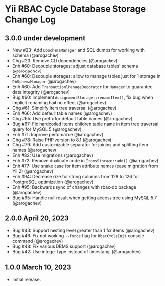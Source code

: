 # Yii RBAC Cycle Database Storage Change Log

## 3.0.0 under development

- New #23: Add `DbSchemaManager` and SQL dumps for working with schema (@arogachev)
- Chg #23: Remove CLI dependencies (@arogachev)
- Enh #60: Decouple storages: adjust database tables' schema (@arogachev)
- Enh #60: Decouple storages: allow to manage tables just for 1 storage in `DbSchemaManager` (@arogachev)
- Enh #60: Add `TransactionlManageDecorator` for `Manager` to guarantee data integrity (@arogachev)
- Bug #60: Implement `AssignmentStorage::renameItem()`, fix bug when implicit renaming had no effect (@arogachev)
- Chg #61: Simplify item tree traversal (@arogachev)
- Enh #66: Add default table names (@arogachev)
- Chg #65: Use prefix for default table names (@arogachev)
- Bug #67: Fix hardcoded items children table name in item tree traversal query for MySQL 5 (@arogachev)
- Enh #71: Improve perfomaтce (@arogachev)
- Chg #78: Raise PHP version to 8.1 (@arogachev)
- Chg #79: Add customizable separator for joining and splitting item names (@arogachev)
- Enh #82: Use migrations (@arogachev)
- Enh #72: Remove duplicate code in `ItemsStorage::add()` (@arogachev)
- Enh #77: Use snake case for item attribute names (ease migration from Yii 2) (@arogachev)
- Enh #94: Decrease size for string columns from 128 to 126 for PostgreSQL optimization (@arogachev)
- Enh #95: Backwards sync of changes with rbac-db package (@arogachev)
- Bug #95: Handle null result when getting access tree using MySQL 5.7 (@arogachev)

## 2.0.0 April 20, 2023

- Bug #43: Support nesting level greater than 1 for items (@arogachev)
- Bug #46: Fix not working `--force` flag for `RbacCycleInit` console command (@arogachev)
- Bug #48: Fix various DBMS support (@arogachev)
- Bug #42: Use integer type instead of timestamp (@arogachev)

## 1.0.0 March 10, 2023

- Initial release.
